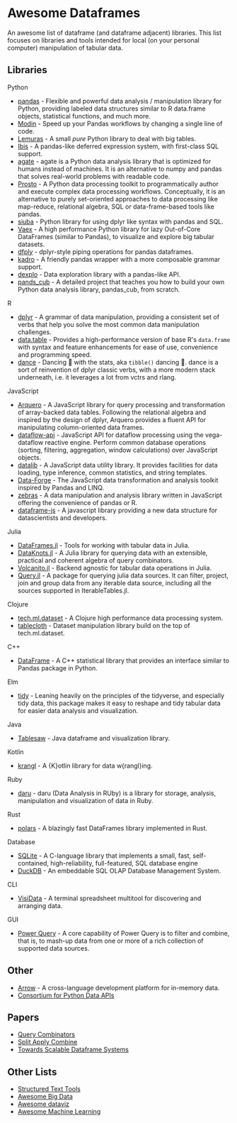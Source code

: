 # Awesome Dataframes

An awesome list of dataframe (and dataframe adjacent) libraries. This list focuses on libraries and tools intended for local (on your personal computer) manipulation of tabular data.

## Libraries

Python
- [pandas](https://github.com/pandas-dev/pandas) - Flexible and powerful data analysis / manipulation library for Python, providing labeled data structures similar to R data.frame objects, statistical functions, and much more.
- [Modin](https://github.com/modin-project/modin) - Speed up your Pandas workflows by changing a single line of code.
- [Lemuras](https://github.com/AivanF/Lemuras) - A small *pure* Python library to deal with big tables.
- [Ibis](https://github.com/ibis-project/ibis) - A pandas-like deferred expression system, with first-class SQL support.
- [agate](https://github.com/wireservice/agate) - agate is a Python data analysis library that is optimized for humans instead of machines. It is an alternative to numpy and pandas that solves real-world problems with readable code.
- [Prosto](https://github.com/prostodata/prosto) - A Python data processing toolkit to programmatically author and execute complex data processing workflows. Conceptually, it is an alternative to purely set-oriented approaches to data processing like map-reduce, relational algebra, SQL or data-frame-based tools like pandas.
- [siuba](https://github.com/machow/siuba) - Python library for using dplyr like syntax with pandas and SQL.
- [Vaex](https://github.com/vaexio/vaex) - A high performance Python library for lazy Out-of-Core DataFrames (similar to Pandas), to visualize and explore big tabular datasets.
- [dfply](https://github.com/kieferk/dfply) - dplyr-style piping operations for pandas dataframes.
- [kadro](https://github.com/koaning/kadro) - A friendly pandas wrapper with a more composable grammar support.
- [dexplo](https://github.com/dexplo/dexplo) - Data exploration library with a pandas-like API.
- [pands_cub](https://github.com/tdpetrou/pandas_cub) - A detailed project that teaches you how to build your own Python data analysis library, pandas_cub, from scratch.

R
- [dplyr](https://github.com/tidyverse/dplyr) - A grammar of data manipulation, providing a consistent set of verbs that help you solve the most common data manipulation challenges.
- [data.table](https://github.com/Rdatatable/data.table) - Provides a high-performance version of base R's `data.frame` with syntax and feature enhancements for ease of use, convenience and programming speed.
- [dance](https://github.com/romainfrancois/dance) - Dancing 💃 with the stats, aka `tibble()` dancing 🕺. dance is a sort of reinvention of dplyr classic verbs, with a more modern stack underneath, i.e. it leverages a lot from vctrs and rlang.

JavaScript
- [Arquero](https://github.com/uwdata/arquero) - A JavaScript library for query processing and transformation of array-backed data tables. Following the relational algebra and inspired by the design of dplyr, Arquero provides a fluent API for manipulating column-oriented data frames.
- [dataflow-api](https://github.com/vega/dataflow-api) - JavaScript API for dataflow processing using the vega-dataflow reactive engine. Perform common database operations (sorting, filtering, aggregation, window calculations) over JavaScript objects.
- [datalib](https://github.com/vega/datalib) - A JavaScript data utility library. It provides facilities for data loading, type inference, common statistics, and string templates.
- [Data-Forge](https://github.com/data-forge/data-forge-ts) - The JavaScript data transformation and analysis toolkit inspired by Pandas and LINQ.
- [zebras](https://github.com/nickslevine/zebras) - A data manipulation and analysis library written in JavaScript offering the convenience of pandas or R.
- [dataframe-js](https://github.com/Gmousse/dataframe-js) - A javascript library providing a new data structure for datascientists and developers.

Julia
- [DataFrames.jl](https://github.com/JuliaData/DataFrames.jl) - Tools for working with tabular data in Julia.
- [DataKnots.jl](https://github.com/rbt-lang/DataKnots.jl) - A Julia library for querying data with an extensible, practical and coherent algebra of query combinators.
- [Volcanito.jl](https://github.com/johnmyleswhite/Volcanito.jl) - Backend agnostic for tabular data operations in Julia.
- [Query.jl](https://github.com/queryverse/Query.jl) - A package for querying julia data sources. It can filter, project, join and group data from any iterable data source, including all the sources supported in IterableTables.jl.

Clojure
- [tech.ml.dataset](https://github.com/techascent/tech.ml.dataset) - A Clojure high performance data processing system.
- [tablecloth](https://github.com/scicloj/tablecloth) - Dataset manipulation library build on the top of tech.ml.dataset.

C++
- [DataFrame](https://github.com/hosseinmoein/DataFrame) - A C++ statistical library that provides an interface similar to Pandas package in Python.

Elm
- [tidy](https://github.com/gicentre/tidy) - Leaning heavily on the principles of the tidyverse, and especially tidy data, this package makes it easy to reshape and tidy tabular data for easier data analysis and visualization.

Java
- [Tablesaw](https://github.com/jtablesaw/tablesaw) - Java dataframe and visualization library.

Kotlin
- [krangl](https://github.com/holgerbrandl/krangl) - A {K}otlin library for data w{rangl}ing.

Ruby
- [daru](https://github.com/SciRuby/daru) - daru (Data Analysis in RUby) is a library for storage, analysis, manipulation and visualization of data in Ruby.

Rust
- [polars](https://github.com/ritchie46/polars) - A blazingly fast DataFrames library implemented in Rust.

Database
- [SQLite](https://sqlite.org/index.html) - A C-language library that implements a small, fast, self-contained, high-reliability, full-featured, SQL database engine
- [DuckDB](https://github.com/cwida/duckdb) - An embeddable SQL OLAP Database Management System.

CLI
- [VisiData](https://github.com/saulpw/visidata) - A terminal spreadsheet multitool for discovering and arranging data.

GUI
- [Power Query](https://docs.microsoft.com/en-us/powerquery-m) - A core capability of Power Query is to filter and combine, that is, to mash-up data from one or more of a rich collection of supported data sources.

## Other
- [Arrow](https://github.com/apache/arrow) - A cross-language development platform for in-memory data.
- [Consortium for Python Data APIs](https://data-apis.org/)

## Papers
- [Query Combinators](https://github.com/rbt-lang/rbt-paper)
- [Split Apply Combine](https://www.jstatsoft.org/article/view/v040i01)
- [Towards Scalable Dataframe Systems](https://arxiv.org/pdf/2001.00888.pdf)

## Other Lists
- [Structured Text Tools](https://github.com/dbohdan/structured-text-tools)
- [Awesome Big Data](https://github.com/onurakpolat/awesome-bigdata)
- [Awesome dataviz](https://github.com/fasouto/awesome-dataviz)
- [Awesome Machine Learning](https://github.com/josephmisiti/awesome-machine-learning)

